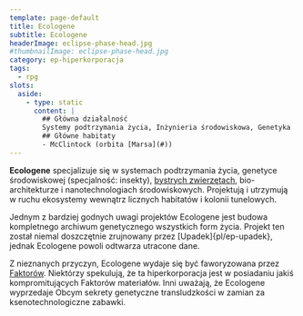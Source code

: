 ```yaml
---
template: page-default
title: Ecologene
subtitle: Ecologene
headerImage: eclipse-phase-head.jpg
#thumbnailImage: eclipse-phase-head.jpg
category: ep-hiperkorporacja
tags:
  - rpg
slots:
  aside:
    - type: static
      content: |
        ## Główna działalność
        Systemy podtrzymania życia, Inżynieria środowiskowa, Genetyka
        ## Główne habitaty
        - McClintock (orbita [Marsa](#))
---
```

**Ecologene** specjalizuje się w systemach podtrzymania życia, genetyce środowiskowej (specjalność: insekty), [bystrych zwierzętach](#), bio-architekturze i nanotechnologiach środowiskowych. Projektują i utrzymują w ruchu ekosystemy wewnątrz licznych habitatów i kolonii tunelowych.

Jednym z bardziej godnych uwagi projektów Ecologene jest budowa kompletnego archiwum genetycznego wszystkich form życia. Projekt ten został niemal doszczętnie zrujnowany przez [Upadek]{pl/ep-upadek}, jednak Ecologene powoli odtwarza utracone dane.

Z nieznanych przyczyn, Ecologene wydaje się być faworyzowana przez [Faktorów](#). Niektórzy spekulują, że ta hiperkorporacja jest w posiadaniu jakiś kompromitujących Faktorów materiałów. Inni uważają, że Ecologene wyprzedaje Obcym sekrety genetyczne transludzkości w zamian za ksenotechnologiczne zabawki.

